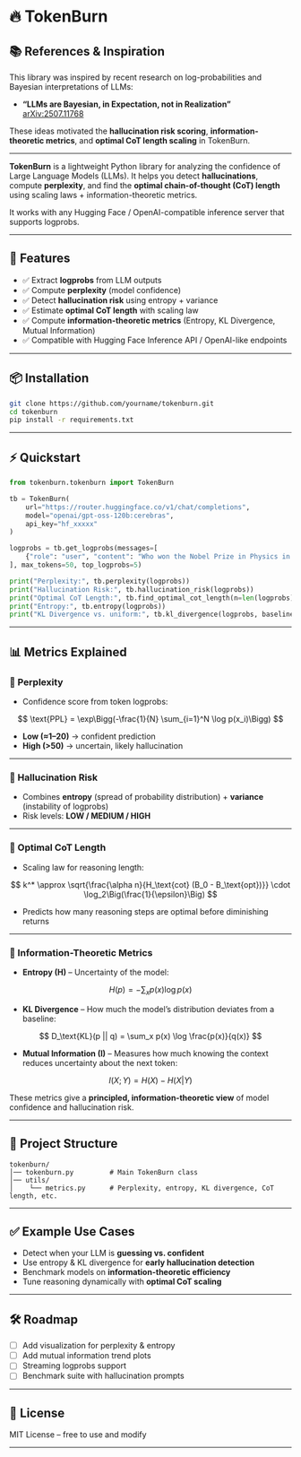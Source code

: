 # 🔥 TokenBurn

## 📚 References & Inspiration

This library was inspired by recent research on log-probabilities and Bayesian interpretations of LLMs:

* **“LLMs are Bayesian, in Expectation, not in Realization”**
  [arXiv:2507.11768](https://arxiv.org/pdf/2507.11768)

These ideas motivated the **hallucination risk scoring**, **information-theoretic metrics**, and **optimal CoT length scaling** in TokenBurn.

---

**TokenBurn** is a lightweight Python library for analyzing the confidence of Large Language Models (LLMs).
It helps you detect **hallucinations**, compute **perplexity**, and find the **optimal chain-of-thought (CoT) length** using scaling laws + information-theoretic metrics.

It works with any Hugging Face / OpenAI-compatible inference server that supports logprobs.

---

## 🚀 Features

* ✅ Extract **logprobs** from LLM outputs
* ✅ Compute **perplexity** (model confidence)
* ✅ Detect **hallucination risk** using entropy + variance
* ✅ Estimate **optimal CoT length** with scaling law
* ✅ Compute **information-theoretic metrics** (Entropy, KL Divergence, Mutual Information)
* ✅ Compatible with Hugging Face Inference API / OpenAI-like endpoints

---

## 📦 Installation

```bash
git clone https://github.com/yourname/tokenburn.git
cd tokenburn
pip install -r requirements.txt
```

---

## ⚡ Quickstart

```python
from tokenburn.tokenburn import TokenBurn

tb = TokenBurn(
    url="https://router.huggingface.co/v1/chat/completions",
    model="openai/gpt-oss-120b:cerebras",
    api_key="hf_xxxxx"
)

logprobs = tb.get_logprobs(messages=[
    {"role": "user", "content": "Who won the Nobel Prize in Physics in 2029?"}
], max_tokens=50, top_logprobs=5)

print("Perplexity:", tb.perplexity(logprobs))
print("Hallucination Risk:", tb.hallucination_risk(logprobs))
print("Optimal CoT Length:", tb.find_optimal_cot_length(n=len(logprobs), epsilon=0.9))
print("Entropy:", tb.entropy(logprobs))
print("KL Divergence vs. uniform:", tb.kl_divergence(logprobs, baseline="uniform"))
```

---

## 📊 Metrics Explained

### 🔹 Perplexity

* Confidence score from token logprobs:

$$
\text{PPL} = \exp\Bigg(-\frac{1}{N} \sum_{i=1}^N \log p(x_i)\Bigg)
$$

* **Low (≈1–20)** → confident prediction
* **High (>50)** → uncertain, likely hallucination

---

### 🔹 Hallucination Risk

* Combines **entropy** (spread of probability distribution) + **variance** (instability of logprobs)
* Risk levels: **LOW / MEDIUM / HIGH**

---

### 🔹 Optimal CoT Length

* Scaling law for reasoning length:

$$
k^* \approx \sqrt{\frac{\alpha n}{H_\text{cot} (B_0 - B_\text{opt})}} \cdot \log_2\Big(\frac{1}{\epsilon}\Big)
$$

* Predicts how many reasoning steps are optimal before diminishing returns

---

### 🔹 Information-Theoretic Metrics

* **Entropy (H)** – Uncertainty of the model:

$$
H(p) = -\sum_x p(x) \log p(x)
$$

* **KL Divergence**  – How much the model’s distribution deviates from a baseline:

$$
D_\text{KL}(p || q) = \sum_x p(x) \log \frac{p(x)}{q(x)}
$$

* **Mutual Information (I)** – Measures how much knowing the context reduces uncertainty about the next token:

$$
I(X;Y) = H(X) - H(X|Y)
$$

These metrics give a **principled, information-theoretic view** of model confidence and hallucination risk.

---

## 📂 Project Structure

```
tokenburn/
│── tokenburn.py         # Main TokenBurn class
│── utils/
│    └── metrics.py      # Perplexity, entropy, KL divergence, CoT length, etc.
```

---

## ✅ Example Use Cases

* Detect when your LLM is **guessing vs. confident**
* Use entropy & KL divergence for **early hallucination detection**
* Benchmark models on **information-theoretic efficiency**
* Tune reasoning dynamically with **optimal CoT scaling**

---

## 🛠 Roadmap

* [ ] Add visualization for perplexity & entropy
* [ ] Add mutual information trend plots
* [ ] Streaming logprobs support
* [ ] Benchmark suite with hallucination prompts

---

## 📜 License

MIT License – free to use and modify

---

